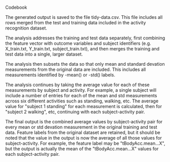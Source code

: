 Codebook

The generated output is saved to the file tidy-data.csv. This file includes all rows merged from the test and training data included in the activity recognition dataset.

The analysis addresses the training and test data separately, first combining the feature vector with outcome variables and subject identifiers (e.g. X_train.txt, Y_train.txt, subject_train.txt), and then merges the training and test data into a single, larger dataset.

The analysis then subsets the data so that only mean and standard devation measurements from the original data are included. This includes all measurements identified by -mean() or -std() labels.

The analysis continues by taking the average value for each of these measurements by subject and activity. For example, a single subject will include a number of entries for each of the mean and std measurements across six different activities such as standing, walking, etc. The average value for "subject 1 standing" for each measurement is calculated, then for "subject 2 walking", etc, continuing with each subject-activity pair.

The final output is the combined average values by subject-activity pair for every mean or std devation measurement in the original training and test data. Feature labels from the original dataset are retained, but it should be noted that the value in the output is now the average of all those values for subject-activity. For example, the feature label may be "tBodyAcc.mean...X", but the output is actually the mean of the "tBodyAcc.mean...X" values for each subject-activity pair.

